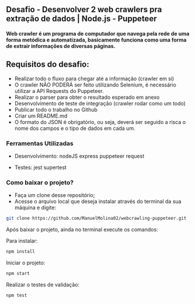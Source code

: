 


## Desafio - Desenvolver 2 web crawlers pra extração de dados | Node.js - Puppeteer


#### Web crawler é um programa de computador que navega pela rede de uma forma metódica e automatizada, basicamente funciona como uma forma de extrair informações de diversas páginas. 


## Requisitos do desafio:

- Realizar todo o fluxo para chegar até a informação (crawler em si)
- O crawler NÃO PODERÁ ser feito utilizando Selenium, é necessário utilizar a API
Requests do Puppeteer.
- Realizar o parser para obter o resultado esperado em anexo
- Desenvolvimento de teste de integração (crawler rodar como um todo)
- Publicar todo o trabalho no Github
- Criar um README.md
- O formato do JSON é obrigatório, ou seja, deverá ser seguido a risca o nome dos campos
e o tipo de dados em cada um.

### Ferramentas Utilizadas
- Desenvolvimento:
nodeJS
express
puppeteer
request

- Testes:
jest
supertest

### Como baixar o projeto?

- Faça um clone desse repositório;
- Acesse o arquivo local que deseja instalar através do terminal da sua máquina e digite: 
```sh
git clone https://github.com/ManuelMolina02/webcrawling-puppeteer.git
```
Após baixar o projeto, ainda no terminal execute os comandos:

Para instalar:
```sh
npm install
```

Iniciar o projeto:
```sh
npm start
```

Realizar o testes de validação:
```sh
npm test
```
